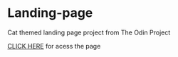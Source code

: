 # Landing-page
Cat themed landing page project from The Odin Project

<a href="https://pedroaloonso.github.io/Landing-page/" target="_blank">CLICK HERE</a> for acess the page

